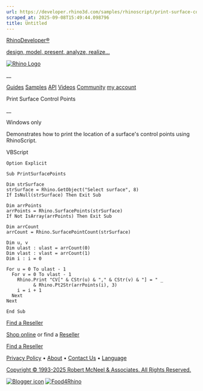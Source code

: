 ```yaml
---
url: https://developer.rhino3d.com/samples/rhinoscript/print-surface-control-points/
scraped_at: 2025-09-08T15:49:44.098796
title: Untitled
---
```


[RhinoDeveloper®](/)

[design, model, present, analyze, realize...](/)

[![Rhino Logo](https://developer.rhino3d.com/images/rhinodevlogo.png)](/)

__

[Guides](https://developer.rhino3d.com/guides)
[Samples](https://developer.rhino3d.com/samples)
[API](https://developer.rhino3d.com/api)
[Videos](https://developer.rhino3d.com/videos)
[Community](https://discourse.mcneel.com/c/rhino-developer) [my account
](https://www.rhino3d.com/my-account/ "Manage your account, licenses, and
teams")

Print Surface Control Points

__

Windows only

Demonstrates how to print the location of a surface's control points using
RhinoScript.

VBScript

    
    
    Option Explicit
    
    Sub PrintSurfacePoints
    
    Dim strSurface
    strSurface = Rhino.GetObject("Select surface", 8)
    If IsNull(strSurface) Then Exit Sub  
    
    Dim arrPoints
    arrPoints = Rhino.SurfacePoints(strSurface)
    If Not IsArray(arrPoints) Then Exit Sub
    
    Dim arrCount
    arrCount = Rhino.SurfacePointCount(strSurface)
    
    Dim u, v
    Dim ulast : ulast = arrCount(0)
    Dim vlast : vlast = arrCount(1)
    Dim i : i = 0
    
    For u = 0 To ulast - 1
      For v = 0 To vlast - 1
        Rhino.Print "CV[" & CStr(u) & "," & CStr(v) & "] = " _
              & Rhino.Pt2Str(arrPoints(i), 3)
        i = i + 1
      Next
    Next
    
    End Sub
    

  

[Find a Reseller](https://www.rhino3d.com/sales)

[Shop online](https://www.rhino3d.com/store) or find a
[Reseller](https://www.rhino3d.com/sales)

[Find a Reseller](https://www.rhino3d.com/sales)

[Privacy Policy](https://www.rhino3d.com/privacy) •
[About](https://www.rhino3d.com/mcneel/about) • [Contact
Us](https://www.rhino3d.com/mcneel/contact) • [
Language](https://www.rhino3d.com/language "Change to a different region or
language")

[Copyright © 1993-2025 Robert McNeel & Associates. All Rights
Reserved.](https://www.rhino3d.com/mcneel/about)

[](https://www.facebook.com/McNeelRhinoceros/)
[](https://twitter.com/bobmcneel) [](https://www.linkedin.com/groups/75313/)
[](https://www.youtube.com/user/RhinoGuide/videos) [](https://vimeo.com/rhino)
[![Blogger
icon](https://developer.rhino3d.com/images/blogger.svg)](http://blog.rhino3d.com/)
[![Food4Rhino](https://developer.rhino3d.com/images/f4r_icon_01.svg)](https://www.food4rhino.com)

